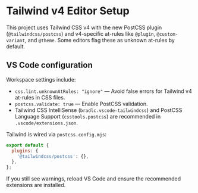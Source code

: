 # Tailwind v4 Editor Setup

This project uses Tailwind CSS v4 with the new PostCSS plugin (`@tailwindcss/postcss`) and v4-specific at-rules like `@plugin`, `@custom-variant`, and `@theme`. Some editors flag these as unknown at-rules by default.

## VS Code configuration

Workspace settings include:

- `css.lint.unknownAtRules: "ignore"` — Avoid false errors for Tailwind v4 at-rules in CSS files.
- `postcss.validate: true` — Enable PostCSS validation.
- Tailwind CSS IntelliSense (`bradlc.vscode-tailwindcss`) and PostCSS Language Support (`csstools.postcss`) are recommended in `.vscode/extensions.json`.

Tailwind is wired via `postcss.config.mjs`:

```js
export default {
  plugins: {
    '@tailwindcss/postcss': {},
  },
};
```

If you still see warnings, reload VS Code and ensure the recommended extensions are installed.
